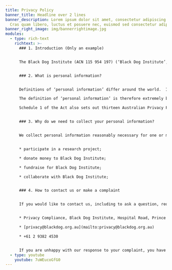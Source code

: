 ```yaml
---
title: Privacy Policy
banner_title: Headline over 2 lines
banner_description: Lorem ipsum dolor sit amet, consectetur adipiscing elit.
  Cras quam libero, luctus et posuere nec, euismod sed consectetur adipiscing.
banner_right_image: img/bannerrightimage.jpg
modules:
  - type: rich-text
    richtext: >-
      ### 1. Introduction (Only an example)


      The Black Dog Institute (ACN 115 954 197) (‘Black Dog Institute’, ‘us’ or ‘we’) recognises and values the importance of protecting the privacy of our stakeholders, collaborators, partners, customers, research participants, clients, prospective clients, patients, prospective patients, relevant health service providers, donors, fundraisers, suppliers and other third parties (‘Individuals’). The Black Dog Institute is a Medical Research Institute and a global leader in translational mental health research. We harness the latest technology and other tools to quickly turn our world-class research findings into clinical services, education and ehealth products that improve the lives of people with mental illness and the wider community. To enable us to fulfill our responsibilities relating to research, education and training, clinical and ehealth services and population health approaches, fundraising, marketing and development, or to otherwise carry out our functions (including, for example, hiring new employees or dealing with suppliers or contractors) (‘Operational Purposes’), we may need to collect a broad range of personal information from individuals.  Black Dog Institute is committed to handling personal information (including health and other sensitive information) in accordance with applicable laws, including the Australian Privacy Principles set out in the Privacy Act 1988 (Cth). 


      ### 2. What is personal information?


      Definitions of ‘personal information’ differ around the world.  In Australia, the collection, storage, use and disclosure of ‘personal information’ is regulated by the Privacy Act 1988 (Cth) (the “Act”).  The Act defines ‘personal information’ as: …information or an opinion, whether true or not, and whether recorded in a material form or not, about an identified individual, or an individual who is reasonably identifiable

      The definition of ‘personal information’ is therefore extremely broad, but good examples would include your full name and your address.

      Schedule 1 of the Act also sets out thirteen Australian Privacy Principles (the ‘APPs’) which comprehensively cover the protection of personal information.  You can feel confident that we will always collect, hold, use and disclose your personal information in accordance with the Act, the APPs and this Privacy Policy.


      ### 3. Why do we need to collect your personal information?


      We collect personal information reasonably necessary for one or more of our functions or activities in connection with the Operational Purposes. This personal information may include sensitive information, and in some instances such as where you receive clinical or ehealth services, may include health information. You may decide to provide your personal information to Black Dog Institute for a range of different reasons. By way of example you may wish to:


      * participate in a research project;

      * donate money to Black Dog Institute;

      * fundraise for Black Dog Institute;

      * collaborate with Black Dog Institute; 


      ### 4. How to contact us or make a complaint


      If you would like to contact us, including to ask a question, request removal from our communications or make a complaint, we may be reached at the details below:


      * Privacy Compliance, Black Dog Institute, Hospital Road, Prince of Wales Hospital, Randwick NSW 2031, Australia

      * [privacy@blackdog.org.au](mailto:privacy@blackdog.org.au)

      * +61 2 9382 4530


      If you are unhappy with our response to your complaint, you have the right to make a complaint to the Office of the Australian Information Commissioner (OAIC).  Details of how to contact the OAIC are provided on its website at www.oaic.gov.au.
  - type: youtube
    youtube: 7uWEucoGfG0
---
```

